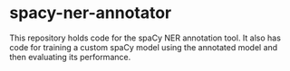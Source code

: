 # spacy-ner-annotator
This repository holds code for the spaCy NER annotation tool.
It also has code for training a custom spaCy model using the annotated model and then evaluating its performance.

